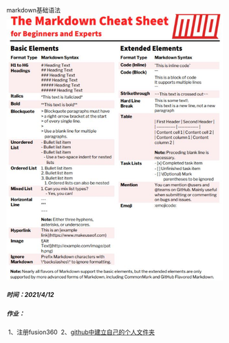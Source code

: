 markdown基础语法![](.\sk\sources\markdown.png)

##### 时间：2021/4/12
##### 作业：
​			1、注册fusion360
​			2、[github中建立自己的个人文件夹](https://cloud.tencent.com/developer/article/1455721)
